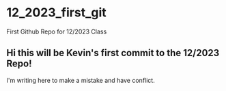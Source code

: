 # 12_2023_first_git
First Github Repo for 12/2023 Class

## Hi this will be Kevin's first commit to the 12/2023 Repo!
I'm writing here to make a mistake and have conflict.
